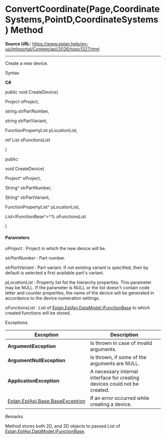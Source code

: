 # ConvertCoordinate(Page,CoordinateSystems,PointD,CoordinateSystems) Method

**Source URL:** https://www.eplan.help/en-us/Infoportal/Content/api/2026/topic1327.html

---

Create a new device.

Syntax

**C#**



public void CreateDevice( 

   Project oProject,

   string strPartNumber,

   string strPartVariant,

   FunctionPropertyList pLocationList,

   ref List<IFunctionBase> oFunctionsList

)

public:

void CreateDevice( 

   Project^ oProject,

   String^ strPartNumber,

   String^ strPartVariant,

   FunctionPropertyList^ pLocationList,

   List<IFunctionBase^>^% oFunctionsList

)


#### Parameters

*oProject*
:   Project in which the new device will be.

*strPartNumber*
:   Part number.

*strPartVariant*
:   Part variant. If not existing variant is specified, then by default is selected a first available part's variant.

*pLocationList*
:   Property list fot the hierarchy properties. This parameter may be NULL. If the parameter is NULL or the list doesn't contain code letter and counter properties, the name of the device will be generated in accordance to the device numeration settings.

*oFunctionsList*
:   List of [Eplan.EplApi.DataModel.IFunctionBase](Eplan.EplApi.DataModelu~Eplan.EplApi.DataModel.IFunctionBase.html) to which created functions will be stored.

Exceptions

| Exception | Description |
| --- | --- |
| **ArgumentException** | Is thrown in case of invalid arguments. |
| **ArgumentNullException** | Is thrown, if some of the arguments are NULL. |
| **ApplicationException** | A necessary internal interface for creating devices could not be created. |
| [Eplan.EplApi.Base.BaseException](Eplan.EplApi.Baseu~Eplan.EplApi.Base.BaseException.html) | If an error occurred while creating a device. |

Remarks

Method stores both 2D, and 3D objects to passed List of [Eplan.EplApi.DataModel.IFunctionBase](Eplan.EplApi.DataModelu~Eplan.EplApi.DataModel.IFunctionBase.html).
